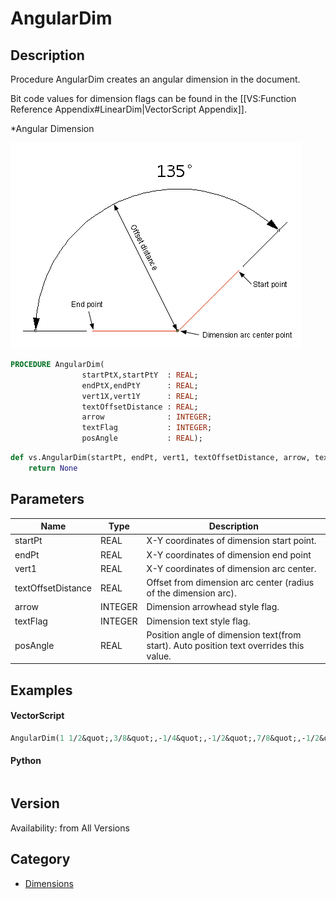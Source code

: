# AngularDim

## Description
Procedure AngularDim creates an angular dimension in the document.

Bit code values for dimension flags can be found in the [[VS:Function Reference Appendix#LinearDim|VectorScript Appendix]].


*Angular Dimension

![Angular Dimension](files/Angdim.gif)

```pascal
PROCEDURE AngularDim(
				startPtX,startPtY  : REAL;
				endPtX,endPtY      : REAL;
				vert1X,vert1Y      : REAL;
				textOffsetDistance : REAL;
				arrow              : INTEGER;
				textFlag           : INTEGER;
				posAngle           : REAL);
```

```python
def vs.AngularDim(startPt, endPt, vert1, textOffsetDistance, arrow, textFlag, posAngle):
    return None
```

## Parameters
|Name|Type|Description|
|---|---|---|
|startPt|REAL|X-Y coordinates of dimension start point.|
|endPt|REAL|X-Y coordinates of dimension end point|
|vert1|REAL|X-Y coordinates of dimension arc center.|
|textOffsetDistance|REAL|Offset from dimension arc center (radius of the dimension arc).|
|arrow|INTEGER|Dimension arrowhead style flag.|
|textFlag|INTEGER|Dimension text style flag.|
|posAngle|REAL|Position angle of dimension text(from start). Auto position text overrides this value.|

## Examples
#### VectorScript ####
```pascal
AngularDim(1 1/2&quot;,3/8&quot;,-1/4&quot;,-1/2&quot;,7/8&quot;,-1/2&quot;,1.7001838&quot;,771,770,#35d 32'16&quot;);
```
#### Python ####
```python

```

## Version
Availability: from All Versions

## Category
* [Dimensions](../Categories/Dimensions.md)
